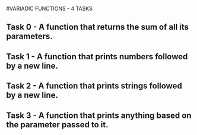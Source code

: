 #VARIADIC FUNCTIONS - 4 TASKS

## Task 0 - A function that returns the sum of all its parameters.

## Task 1 - A function that prints numbers followed by a new line.

## Task 2 - A function that prints strings followed by a new line.

## Task 3 - A function that prints anything based on the parameter passed to it.
